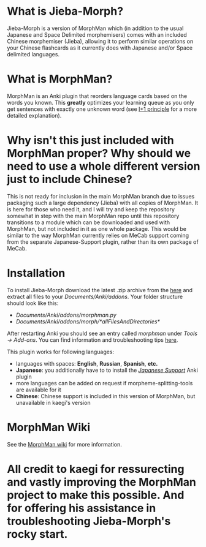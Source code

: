 # What is Jieba-Morph?

Jieba-Morph is a version of MorphMan which (in addition to the usual Japanese and Space Delimited morphemisers) comes with an included Chinese morphemiser (Jieba), allowing it to perform similar operations on your Chinese flashcards as it currently does with Japanese and/or Space delimited languages.

# What is MorphMan?
MorphMan is an Anki plugin that reorders language cards based on the words you known. This
__greatly__ optimizes your learning queue as you only get sentences with exactly one unknown word (see
[I+1 principle](https://github.com/kaegi/MorphMan/wiki/I-plus-1) for a more detailed explanation).

# Why isn't this just included with MorphMan proper? Why should we need to use a whole different version just to include Chinese?

This is not ready for inclusion in the main MorphMan branch due to issues packaging such a large dependency (Jieba) with all copies of MorphMan. It is here for those who need it, and I will try and keep the repository somewhat in step with the main MorphMan repo until this repository transitions to a module which can be downloaded and used with MorphMan, but not included in it as one whole package. This would be similar to the way MorphMan currently relies on MeCab support coming from the separate Japanese-Support plugin, rather than its own package of MeCab.

# Installation

To install Jieba-Morph download the latest .zip archive from the [here](https://github.com/NinKenDo64/Jieba-Morph/releases)
and extract all files to your _Documents/Anki/addons_. Your folder structure should look like this:

-   _Documents/Anki/addons/morphman.py_
-   _Documents/Anki/addons/morph/\*allFilesAndDirectories\*_

After restarting Anki you should see an entry called _morphman_ under _Tools -> Add-ons_. You can find information and troubleshooting tips [here](https://github.com/kaegi/MorphMan/wiki/Installation).

This plugin works for following languages:
-   languages with spaces: __English__, __Russian__, __Spanish__, __etc.__
-   __Japanese__: you additionally have to to install the _[Japanese Support](https://ankiweb.net/shared/info/3918629684)_ Anki plugin
-   more languages can be added on request if morpheme-splitting-tools are available for it
-   __Chinese__: Chinese support is included in this version of MorphMan, but unavailable in kaegi's version


# MorphMan Wiki

See the [MorphMan wiki](https://github.com/kaegi/MorphMan/wiki) for more information.

# All credit to kaegi for ressurecting and vastly improving the MorphMan project to make this possible. And for offering his assistance in troubleshooting Jieba-Morph's rocky start.
